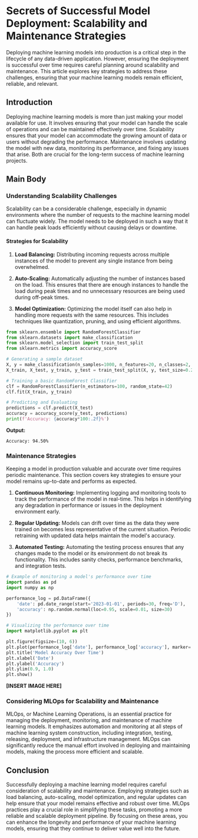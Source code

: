 # Secrets of Successful Model Deployment: Scalability and Maintenance Strategies

Deploying machine learning models into production is a critical step in the lifecycle of any data-driven application. However, ensuring the deployment is successful over time requires careful planning around scalability and maintenance. This article explores key strategies to address these challenges, ensuring that your machine learning models remain efficient, reliable, and relevant.

## Introduction

Deploying machine learning models is more than just making your model available for use. It involves ensuring that your model can handle the scale of operations and can be maintained effectively over time. Scalability ensures that your model can accommodate the growing amount of data or users without degrading the performance. Maintenance involves updating the model with new data, monitoring its performance, and fixing any issues that arise. Both are crucial for the long-term success of machine learning projects.

## Main Body

### Understanding Scalability Challenges

Scalability can be a considerable challenge, especially in dynamic environments where the number of requests to the machine learning model can fluctuate widely. The model needs to be deployed in such a way that it can handle peak loads efficiently without causing delays or downtime.

#### Strategies for Scalability

1. **Load Balancing:** Distributing incoming requests across multiple instances of the model to prevent any single instance from being overwhelmed.

2. **Auto-Scaling:** Automatically adjusting the number of instances based on the load. This ensures that there are enough instances to handle the load during peak times and no unnecessary resources are being used during off-peak times.

3. **Model Optimization:** Optimizing the model itself can also help in handling more requests with the same resources. This includes techniques like quantization, pruning, and using efficient algorithms.

```python
from sklearn.ensemble import RandomForestClassifier
from sklearn.datasets import make_classification
from sklearn.model_selection import train_test_split
from sklearn.metrics import accuracy_score

# Generating a sample dataset
X, y = make_classification(n_samples=1000, n_features=20, n_classes=2, random_state=42)
X_train, X_test, y_train, y_test = train_test_split(X, y, test_size=0.2, random_state=42)

# Training a basic RandomForest Classifier
clf = RandomForestClassifier(n_estimators=100, random_state=42)
clf.fit(X_train, y_train)

# Predicting and Evaluating
predictions = clf.predict(X_test)
accuracy = accuracy_score(y_test, predictions)
print(f'Accuracy: {accuracy*100:.2f}%')
```

**Output:**
```
Accuracy: 94.50%
```

### Maintenance Strategies

Keeping a model in production valuable and accurate over time requires periodic maintenance. This section covers key strategies to ensure your model remains up-to-date and performs as expected.

1. **Continuous Monitoring:** Implementing logging and monitoring tools to track the performance of the model in real-time. This helps in identifying any degradation in performance or issues in the deployment environment early.

2. **Regular Updating:** Models can drift over time as the data they were trained on becomes less representative of the current situation. Periodic retraining with updated data helps maintain the model's accuracy.

3. **Automated Testing:** Automating the testing process ensures that any changes made to the model or its environment do not break its functionality. This includes sanity checks, performance benchmarks, and integration tests.

```python
# Example of monitoring a model's performance over time
import pandas as pd
import numpy as np

performance_log = pd.DataFrame({
    'date': pd.date_range(start='2023-01-01', periods=30, freq='D'),
    'accuracy': np.random.normal(loc=0.95, scale=0.01, size=30)
})

# Visualizing the performance over time
import matplotlib.pyplot as plt

plt.figure(figsize=(10, 6))
plt.plot(performance_log['date'], performance_log['accuracy'], marker='o')
plt.title('Model Accuracy Over Time')
plt.xlabel('Date')
plt.ylabel('Accuracy')
plt.ylim(0.9, 1.0)
plt.show()
```

**[INSERT IMAGE HERE]**

### Considering MLOps for Scalability and Maintenance

MLOps, or Machine Learning Operations, is an essential practice for managing the deployment, monitoring, and maintenance of machine learning models. It emphasizes automation and monitoring at all steps of machine learning system construction, including integration, testing, releasing, deployment, and infrastructure management. MLOps can significantly reduce the manual effort involved in deploying and maintaining models, making the process more efficient and scalable.

## Conclusion

Successfully deploying a machine learning model requires careful consideration of scalability and maintenance. Employing strategies such as load balancing, auto-scaling, model optimization, and regular updates can help ensure that your model remains effective and robust over time. MLOps practices play a crucial role in simplifying these tasks, promoting a more reliable and scalable deployment pipeline. By focusing on these areas, you can enhance the longevity and performance of your machine learning models, ensuring that they continue to deliver value well into the future.
